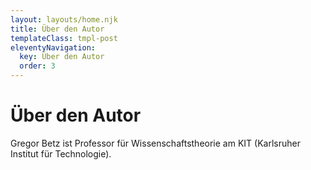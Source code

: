 ```yaml
---
layout: layouts/home.njk
title: Über den Autor
templateClass: tmpl-post
eleventyNavigation:
  key: Über den Autor
  order: 3
---
```

# Über den Autor

Gregor Betz ist Professor für Wissenschaftstheorie am KIT (Karlsruher Institut für Technologie).

